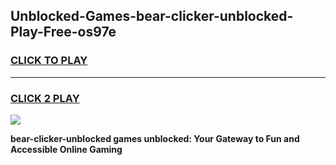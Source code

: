 
## Unblocked-Games-bear-clicker-unblocked-Play-Free-os97e
<h3>
<a href="https://premium76.site?title=bear-clicker-unblocked&ref=20M">CLICK TO PLAY</a></h3>
<hr>

<h3>
<a href="https://premium76.site?title=bear-clicker-unblocked&ref=20M">CLICK 2 PLAY</a>
  
</h3>

<a href="https://premium76.site?title=bear-clicker-unblocked&ref=19M"><img src="https://clearcache.store/games.png"></a>


**bear-clicker-unblocked games unblocked: Your Gateway to Fun and Accessible Online Gaming**
